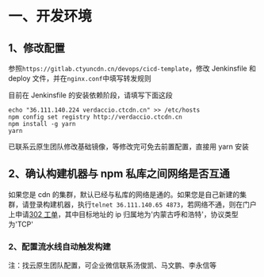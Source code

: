 # 一、开发环境

## 1、修改配置

参照`https://gitlab.ctyuncdn.cn/devops/cicd-template`，修改 Jenkinsfile 和 deploy 文件，并在`nginx.conf`中填写转发规则

目前在 Jenkinsfile 的安装依赖阶段，请填写下面这段

```
echo "36.111.140.224 verdaccio.ctcdn.cn" >> /etc/hosts
npm config set registry http://verdaccio.ctcdn.cn
npm install -g yarn
yarn
```

已联系云原生团队修改基础镜像，等修改完可免去前置配置，直接用 yarn 安装

## 2、确认构建机器与 npm 私库之间网络是否互通

如果您是 cdn 的集群，默认已经与私库的网络是通的。如果您是自己新建的集群，请登录构建机器，执行`telnet 36.111.140.65 4873`，若网络不通，则在门户上申请[302 工单](https://www.ctyuncdn.cn/ControlDesk/editor?workflow=12&title=302-%E7%AB%AF%E5%8F%A3%E5%BC%80%E6%94%BE%E6%9D%83%E9%99%90)，其中目标地址的 ip 归属地为'内蒙古呼和浩特'，协议类型为'TCP'

### 2、配置流水线自动触发构建

注：找云原生团队配置，可企业微信联系汤俊凯、马文鹏、李永信等
